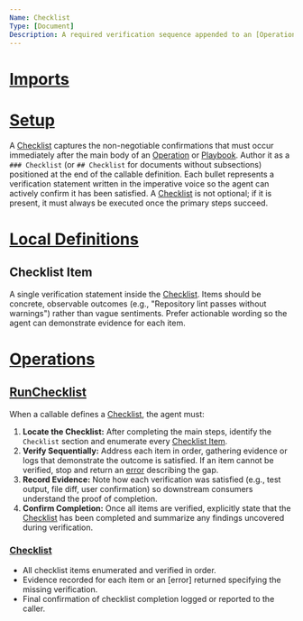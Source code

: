 ```yaml
---
Name: Checklist
Type: [Document]
Description: A required verification sequence appended to an [Operation] or [Playbook] that confirms all critical outcomes before completion.
---
```

# [Imports](./document.md#imports-section)

[Concept]:./concept.md
[Document]:./document.md
[Operation]:./operation.md
[Playbook]:./playbook.md
[Checklist]:./checklist.md
[Checklist Item]:./checklist.md#checklist-item

# [Setup](./document.md#setup-section)
A [Checklist] captures the non-negotiable confirmations that must occur immediately after the main body of an [Operation] or [Playbook]. Author it as a `### Checklist` (or `## Checklist` for documents without subsections) positioned at the end of the callable definition. Each bullet represents a verification statement written in the imperative voice so the agent can actively confirm it has been satisfied. A [Checklist] is not optional; if it is present, it must always be executed once the primary steps succeed.

# [Local Definitions](./document.md#local-definitions-section)
## Checklist Item
A single verification statement inside the [Checklist]. Items should be concrete, observable outcomes (e.g., "Repository lint passes without warnings") rather than vague sentiments. Prefer actionable wording so the agent can demonstrate evidence for each item.

# [Operations](./document.md#operations-section)
## [RunChecklist][Operation]
When a callable defines a [Checklist], the agent must:
1. **Locate the Checklist:** After completing the main steps, identify the `Checklist` section and enumerate every [Checklist Item].
2. **Verify Sequentially:** Address each item in order, gathering evidence or logs that demonstrate the outcome is satisfied. If an item cannot be verified, stop and return an [error](./operation.md#error) describing the gap.
3. **Record Evidence:** Note how each verification was satisfied (e.g., test output, file diff, user confirmation) so downstream consumers understand the proof of completion.
4. **Confirm Completion:** Once all items are verified, explicitly state that the [Checklist] has been completed and summarize any findings uncovered during verification.

### [Checklist](./checklist.md#checklist)
- All checklist items enumerated and verified in order.
- Evidence recorded for each item or an [error] returned specifying the missing verification.
- Final confirmation of checklist completion logged or reported to the caller.
